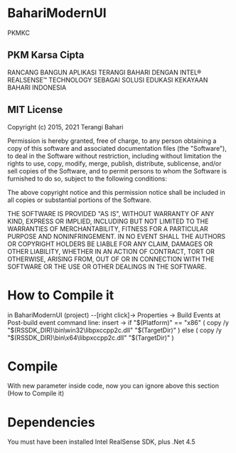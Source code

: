 # BahariModernUI
PKMKC

## PKM Karsa Cipta
RANCANG BANGUN APLIKASI TERANGI BAHARI DENGAN INTEL® REALSENSE™ TECHNOLOGY SEBAGAI SOLUSI EDUKASI KEKAYAAN BAHARI INDONESIA

## MIT License
Copyright (c) 2015, 2021 Terangi Bahari

Permission is hereby granted, free of charge, to any person obtaining a copy
of this software and associated documentation files (the "Software"), to deal
in the Software without restriction, including without limitation the rights
to use, copy, modify, merge, publish, distribute, sublicense, and/or sell
copies of the Software, and to permit persons to whom the Software is
furnished to do so, subject to the following conditions:

The above copyright notice and this permission notice shall be included in
all copies or substantial portions of the Software.

THE SOFTWARE IS PROVIDED "AS IS", WITHOUT WARRANTY OF ANY KIND, EXPRESS OR
IMPLIED, INCLUDING BUT NOT LIMITED TO THE WARRANTIES OF MERCHANTABILITY,
FITNESS FOR A PARTICULAR PURPOSE AND NONINFRINGEMENT. IN NO EVENT SHALL THE
AUTHORS OR COPYRIGHT HOLDERS BE LIABLE FOR ANY CLAIM, DAMAGES OR OTHER
LIABILITY, WHETHER IN AN ACTION OF CONTRACT, TORT OR OTHERWISE, ARISING FROM,
OUT OF OR IN CONNECTION WITH THE SOFTWARE OR THE USE OR OTHER DEALINGS IN
THE SOFTWARE.

# How to Compile it
in BahariModernUI (project) --[right click]-> Properties -> Build Events
at Post-build event command line: insert ->
if "$(Platform)" == "x86" ( copy /y "$(RSSDK_DIR)\bin\win32\libpxccpp2c.dll" "$(TargetDir)" ) else ( copy /y "$(RSSDK_DIR)\bin\x64\libpxccpp2c.dll" "$(TargetDir)" )

# Compile
With new parameter inside code, now you can ignore above this section (How to Compile it)

# Dependencies
You must have been installed Intel RealSense SDK, plus .Net 4.5
